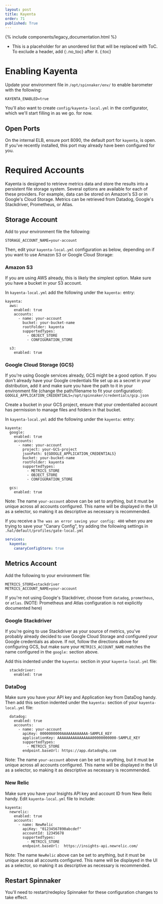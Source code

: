 ```yaml
---
layout: post
title: Kayenta
order: 71
published: True
---
```

{% include components/legacy_documentation.html %}

* This is a placeholder for an unordered list that will be replaced with ToC. To exclude a header, add {:.no_toc} after it.
{:toc}


# Enabling Kayenta

Update your environment file in `/opt/spinnaker/env/` to enable barometer with the following:
```
KAYENTA_ENABLED=true
```

You'll also want to create `config/kayenta-local.yml` in the configurator,
which we'll start filling in as we go.
for now.

## Open Ports

On the internal ELB, ensure port 8090, the default port for `kayenta`, is
open.  If you've recently installed, this port may already have been
configured for you.

# Required Accounts

Kayenta is designed to retrieve metrics data and store the results into a
persistent file storage system.  Several options are available for each of
these providers.  For example, data can be stored on Amazon's S3 or in
Google's Cloud Storage.  Metrics can be retrieved from Datadog, Google's
Stackdriver, Prometheus, or Atlas.

## Storage Account

Add to your environment file the following:
```
STORAGE_ACCOUNT_NAME=your-account
```

Then, edit your `kayenta-local.yml` configuration as below, depending on
if you want to use Amazon S3 or Google Cloud Storage:

### Amazon S3

If you are using AWS already, this is likely the simplest option.  Make sure
you have a bucket in your S3 account.

In `kayenta-local.yml` add the following under the `kayenta:` entry:

```
kayenta:
  aws:
    enabled: true
    accounts:
      - name: your-account
        bucket: your-bucket-name
        rootFolder: kayenta
        supportedTypes:
          - OBJECT_STORE
          - CONFIGURATION_STORE

  s3:
    enabled: true
```

### Google Cloud Storage (GCS)

If you're using Google services already, GCS might be a good option.  If
you don't already have your Google credentials file set up as a secret in
your distribution, add it and make sure you have the path to it in your
environment file (change the path/filename to fit your configuration):
`GOOGLE_APPLICATION_CREDENTIALS=/opt/spinnaker/credentials/gcp.json`

Create a bucket in your GCS project, ensure that your credentialled account
has permission to manage files and folders in that bucket.

In `kayenta-local.yml` add the following under the `kayenta:` entry:

```
kayenta:
  google:
    enabled: true
    accounts:
      - name: your-account
        project: your-GCS-project
        jsonPath: ${GOOGLE_APPLICATION_CREDENTIALS}
        bucket: your-bucket-name
        rootFolder: kayenta
        supportedTypes:
          - METRICS_STORE
          - OBJECT_STORE
          - CONFIGURATION_STORE

  gcs:
    enabled: true
```

Note:  The name `your-account` above can be set to anything, but it must be
unique across all accounts configured.  This name will be displayed in the UI
as a selector, so making it as descriptive as necessary is recommended.

If you receive a `The was an error saving your config: 400` when you are trying to save your "Canary Config", try adding the following settings in `.hal/default/profiles/gate-local.yml`
```yaml
services:
  kayenta:
    canaryConfigStore: true
```

## Metrics Account

Add the following to your environment file:

```
METRICS_STORE=stackdriver
METRICS_ACCOUNT_NAME=your-account
```

If you're not using Google's Stackdriver, choose from `datadog`, `prometheus`,
or `atlas`.  (NOTE:  Prometheus and Atlas configuration is not explicitly 
documented here)

### Google Stackdriver

If you're going to use Stackdriver as your source of metrics, you've probably
already decided to use Google Cloud Storage and configured your Google
credentials as above.  If not, follow the directions above for configuring
GCS, but make sure your `METRICS_ACCOUNT_NAME` matches the name configured in
the `google:` section above.

Add this indented under the `kayenta:` section in your `kayenta-local.yml` file:

```
  stackdriver:
    enabled: true
```

### DataDog

Make sure you have your API key and Application key from DataDog handy.  Then
add this section indented under the `kayenta:` section of your
`kayenta-local.yml` file:

```
  datadog:
    enabled: true
    accounts:
      - name: your-account
        apiKey: 0000000000AAAAAAAAAAAA-SAMPLE_KEY
        applicationKey: AAAAAAAAAAAAAAAA00000000000-SAMPLE_KEY
        supportedTypes:
          - METRICS_STORE
        endpoint.baseUrl: https://app.datadoghq.com
```

Note:  The name `your-account` above can be set to anything, but it must be
unique across all accounts configured.  This name will be displayed in the UI
as a selector, so making it as descriptive as necessary is recommended.

### New Relic

Make sure you have your Insights API key and account ID from New Relic handy. 
Edit `kayenta-local.yml` file to include:
```
kayenta:
  newrelic:
    enabled: true
    accounts:
      - name: NewRelic
        apiKey: "01234567890abcdef"
        accountId: 12345678
        supportedTypes:
          - METRICS_STORE
        endpoint.baseUrl:  https://insights-api.newrelic.com/
```

Note:  The name `NewRelic` above can be set to anything, but it must be unique
across all accounts configured.  This name will be displayed in the UI as a
selector, so making it as descriptive as necessary is recommended.

## Restart Spinnaker

You'll need to restart/redeploy Spinnaker for these configuration changes
to take effect.

